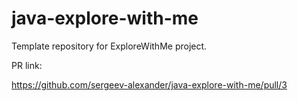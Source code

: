 # java-explore-with-me
Template repository for ExploreWithMe project.

PR link:

https://github.com/sergeev-alexander/java-explore-with-me/pull/3
